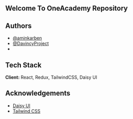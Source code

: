## Welcome To OneAcademy Repository

## Authors
- [@aminkarben](https://github.com/aminkarben)
- [@DavincyProject](https://github.com/DavincyProject)
- 

## Tech Stack
**Client:** React, Redux, TailwindCSS, Daisy UI

## Acknowledgements
 - [Daisy UI](https://daisyui.com/)
 - [Tailwind CSS](https://tailwindcss.com/)
